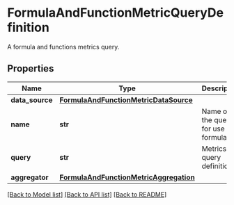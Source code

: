 # FormulaAndFunctionMetricQueryDefinition

A formula and functions metrics query.

## Properties

| Name            | Type                                                                              | Description                            | Notes      |
| --------------- | --------------------------------------------------------------------------------- | -------------------------------------- | ---------- |
| **data_source** | [**FormulaAndFunctionMetricDataSource**](FormulaAndFunctionMetricDataSource.md)   |                                        |
| **name**        | **str**                                                                           | Name of the query for use in formulas. |
| **query**       | **str**                                                                           | Metrics query definition.              |
| **aggregator**  | [**FormulaAndFunctionMetricAggregation**](FormulaAndFunctionMetricAggregation.md) |                                        | [optional] |

[[Back to Model list]](README.md#documentation-for-models) [[Back to API list]](README.md#documentation-for-api-endpoints) [[Back to README]](README.md)

